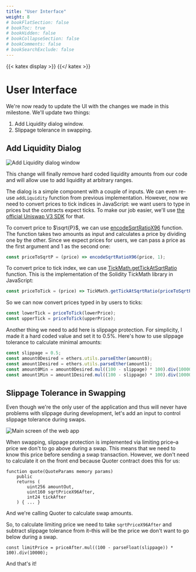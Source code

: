```yaml
---
title: "User Interface"
weight: 8
# bookFlatSection: false
# bookToc: true
# bookHidden: false
# bookCollapseSection: false
# bookComments: false
# bookSearchExclude: false
---
```


{{< katex display >}} {{</ katex >}}

# User Interface

We're now ready to update the UI with the changes we made in this milestone. We'll update two things:
1. Add Liquidity dialog window.
1. Slippage tolerance in swapping.


## Add Liquidity Dialog

![Add Liquidity dialog window](/images/milestone_3_add_liquidity_dialog.png)

This change will finally remove hard coded liquidity amounts from our code and will allow use to add liquidity at
arbitrary ranges.

The dialog is a simple component with a couple of inputs. We can even re-use `addLiquidity` function from previous
implementation. However, now we need to convert prices to tick indices in JavaScript: we want users to type in prices
but the contracts expect ticks. To make our job easier, we'll use [the official Uniswap V3 SDK](https://github.com/Uniswap/v3-sdk/)
for that.

To convert price to $\sqrt{P}$, we can use [encodeSqrtRatioX96](https://github.com/Uniswap/v3-sdk/blob/08a7c050cba00377843497030f502c05982b1c43/src/utils/encodeSqrtRatioX96.ts)
function. The function takes two amounts as input and calculates a price by dividing one by the other. Since we expect
prices for users, we can pass a price as the first argument and 1 as the second one:

```javascript
const priceToSqrtP = (price) => encodeSqrtRatioX96(price, 1);
```

To convert price to tick index, we can use [TickMath.getTickAtSqrtRatio](https://github.com/Uniswap/v3-sdk/blob/08a7c050cba00377843497030f502c05982b1c43/src/utils/tickMath.ts#L82)
function. This is the implementation of the Solidity TickMath library in JavaScript:

```javascript
const priceToTick = (price) => TickMath.getTickAtSqrtRatio(priceToSqrtP(price));
```

So we can now convert prices typed in by users to ticks:

```javascript
const lowerTick = priceToTick(lowerPrice);
const upperTick = priceToTick(upperPrice);
```

Another thing we need to add here is slippage protection. For simplicity, I made it a hard coded value and set it to 0.5%.
Here's how to use slippage tolerance to calculate minimal amounts:

```javascript
const slippage = 0.5;
const amount0Desired = ethers.utils.parseEther(amount0);
const amount1Desired = ethers.utils.parseEther(amount1);
const amount0Min = amount0Desired.mul((100 - slippage) * 100).div(10000);
const amount1Min = amount1Desired.mul((100 - slippage) * 100).div(10000);
```

## Slippage Tolerance in Swapping

Even though we're the only user of the application and thus will never have problems with slippage during development,
let's add an input to control slippage tolerance during swaps.

![Main screen of the web app](/images/milestone_3_slippage_tolerance.png)

When swapping, slippage protection is implemented via limiting price–a price we don't to go above during a swap. This
means that we need to know this price before sending a swap transaction. However, we don't need to calculate it on the
front end because Quoter contract does this for us:

```solidity
function quote(QuoteParams memory params)
    public
    returns (
        uint256 amountOut,
        uint160 sqrtPriceX96After,
        int24 tickAfter
    ) { ... }
```

And we're calling Quoter to calculate swap amounts.

So, to calculate limiting price we need to take `sqrtPriceX96After` and subtract slippage tolerance from it–this will be
the price we don't want to go below during a swap.

```solidity
const limitPrice = priceAfter.mul((100 - parseFloat(slippage)) * 100).div(10000);
```

And that's it!